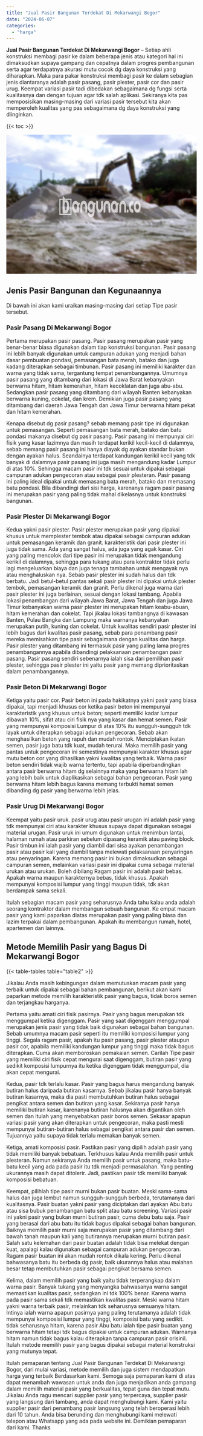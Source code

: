 ```yaml
---
title: "Jual Pasir Bangunan Terdekat Di Mekarwangi Bogor"
date: "2024-06-07"
categories: 
  - "harga"
---
```


**Jual Pasir Bangunan Terdekat Di Mekarwangi Bogor** – Setiap ahli konstruksi membagi pasir ke dalam beberapa jenis atau kategori hal ini dimaksudkan supaya gampang dan cepatnya dalam progres pembangunan serta agar terdapatnya akurasi mutu cocok dg daya konstruksi yang diharapkan. Maka para pakar konstruksi membagi pasir ke dalam sebagian jenis diantaranya adalah pasir pasang, pasir plester, pasir cor dan pasir urug. Keempat variasi pasir tadi dibedakan sebagaimana dg fungsi serta kualitasnya dan dengan tujuan agar tdk salah aplikasi. Sekiranya kita pas memposisikan masing-masing dari variasi pasir tersebut kita akan memperoleh kualitas yang pas sebagaimana dg daya konstruksi yang diinginkan.

{{< toc >}}

![Jual Pasir Bangunan Terdekat Di Mekarwangi Bogor](/images/jual-pasir-bangunan-42.png)

## Jenis Pasir Bangunan dan Kegunaannya

Di bawah ini akan kami uraikan masing-masing dari setiap Tipe pasir tersebut.

### Pasir Pasang Di Mekarwangi Bogor

Pertama merupakan pasir pasang. Pasir pasang merupakan pasir yang benar-benar biasa digunakan dalam tiap konstruksi bangunan. Pasir pasang ini lebih banyak digunakan untuk campuran adukan yang menjadi bahan dasar pembuatan pondasi, pemasangan bata merah, batako dan juga kadang diterapkan sebagai timbunan. Pasir pasang ini memiliki karakter dan warna yang tidak sama, tergantung tempat penambangannya. Umumnya pasir pasang yang ditambang dari lokasi di Jawa Barat kebanyakan berwarna hitam, hitam kemerahan, hitam kecoklatan dan juga abu-abu. Sedangkan pasir pasang yang ditambang dari wilayah Banten kebanyakan berwarna kuning, cokelat, dan krem. Demikian juga pasir pasang yang ditambang dari daerah Jawa Tengah dan Jawa Timur berwarna hitam pekat dan hitam kemerahan.

Kenapa disebut dg pasir pasang? sebab memang pasir tipe ini digunakan untuk pemasangan. Seperti pemasangan bata merah, batako dan batu pondasi makanya disebut dg pasir pasang. Pasir pasang ini mempunyai ciri fisik yang kasar lazimnya dan masih terdapat kerikil kecil-kecil di dalamnya, sebab memang pasir pasang ini hanya diayak dg ayakan standar bukan dengan ayakan halus. Seandainya terdapat kandungan kerikil kecil yang tdk banyak di dalamnya pasir pasang ini juga masih mengandung kadar Lumpur di atas 10%. Sehingga macam pasir ini tdk sesuai untuk dipakai sebagai campuran adukan pengecoran atau sebagai pasir plesteran. Pasir pasang ini paling ideal dipakai untuk memasang bata merah, batako dan memasang batu pondasi. Bila dibandingi dari sisi harga, karenanya ragam pasir pasang ini merupakan pasir yang paling tidak mahal dikelasnya untuk konstruksi bangunan.

### Pasir Plester Di Mekarwangi Bogor

Kedua yakni pasir plester. Pasir plester merupakan pasir yang dipakai khusus untuk memplester tembok atau dipakai sebagai campuran adukan untuk pemasangan keramik dan granit. karakteristik dari pasir plester ini juga tidak sama. Ada yang sangat halus, ada juga yang agak kasar. Ciri yang paling mencolok dari tipe pasir ini merupakan tidak mengandung kerikil di dalamnya, sehingga para tukang atau para kontraktor tidak perlu lagi mengeluarkan biaya dan juga tenaga tambahan untuk mengayak nya atau menghaluskan nya. Sebab pasir plester ini sudah halus dan tdk berbatu. Jadi betul-betul pantas sekali pasir plester ini dipakai untuk plester tembok, pemasangan keramik dan granit. Perlu dikenal juga warna dari pasir plester ini juga berlainan, sesuai dengan lokasi tambang. Apabila lokasi penambangan dari wilayah Jawa Barat, Jawa Tengah dan juga Jawa Timur kebanyakan warna pasir plester ini merupakan hitam keabu-abuan, hitam kemerahan dan cokelat. Tapi jikalau lokasi tambangnya di kawasan Banten, Pulau Bangka dan Lampung maka warnanya kebanyakan merupakan putih, kuning dan cokelat. Untuk kwalitas sendiri pasir plester ini lebih bagus dari kwalitas pasir pasang, sebab para penambang pasir mereka memisahkan tipe pasir sebagaimana dengan kualitas dan harga. Pasir plester yang ditambang ini termasuk pasir yang paling lama progres penambangannya apabila dibandingi pelaksanaan penambangan pasir pasang. Pasir pasang sendiri sebenarnya ialah sisa dari pemilihan pasir plester, sehingga pasir plester ini yaitu pasir yang memang diprioritaskan dalam penambangannya.

### Pasir Beton Di Mekarwangi Bogor

Ketiga yaitu pasir cor. Pasir beton ini pada hakikatnya yakni pasir yang biasa dipakai, tapi menjadi khusus cor ketika pasir beton ini mempunyai karakteristik yang khusus untuk beton; seperti memiliki kadar lumpur dibawah 10%, sifat atau ciri fisik nya yang kasar dan hemat semen. Pasir yang mempunyai komposisi Lumpur di atas 10% itu sungguh-sungguh tdk layak untuk diterapkan sebagai adukan pengecoran. Sebab akan menghasilkan beton yang rapuh dan mudah rontok. Menciptakan ikatan semen, pasir juga batu tdk kuat, mudah terurai. Maka memilih pasir yang pantas untuk pengecoran ini semestinya mempunyai karakter khusus agar mutu beton cor yang dihasilkan yakni kwalitas yang terbaik. Warna pasir beton sendiri tidak wajib warna tertentu, tapi apabila diperbandingkan antara pasir berwarna hitam dg selainnya maka yang berwarna hitam lah yang lebih baik untuk diaplikasikan sebagai bahan pengecoran. Pasir yang berwarna hitam lebih bagus karena memang terbukti hemat semen dibanding dg pasir yang berwarna lebih jelas.

### Pasir Urug Di Mekarwangi Bogor

Keempat yaitu pasir uruk. pasir urug atau pasir urugan ini adalah pasir yang tdk mempunyai ciri atau karakter khusus supaya dapat digunakan sebagai material urugan. Pasir uruk ini umum digunakan untuk menimbun lantai, halaman rumah atau parkiran sebelum dipasang keramik atau paving block. Pasir timbun ini ialah pasir yang diambil dari sisa ayakan penambangan pasir atau pasir kali yang diambil tanpa melewati pelaksanaan penyaringan atau penyaringan. Karena memang pasir ini bukan dimaksudkan sebagai campuran semen, melainkan variasi pasir ini dipakai cuma sebagai material urukan atau urukan. Boleh dibilang Ragam pasir ini adalah pasir bebas. Apakah warna maupun karakternya bebas, tidak khusus. Apakah mempunyai komposisi lumpur yang tinggi maupun tidak, tdk akan berdampak sama sekali.

Itulah sebagian macam pasir yang seharusnya Anda tahu kalau anda adalah seorang kontraktor dalam membangun sebuah bangunan. Ke empat macam pasir yang kami paparkan diatas merupakan pasir yang paling biasa dan lazim terpakai dalam pembangunan. Apakah itu membangun rumah, hotel, apartemen dan lainnya.

## Metode Memilih Pasir yang Bagus Di Mekarwangi Bogor

{{< table-tables table="table2" >}}

Jikalau Anda masih kebingungan dalam memutuskan macam pasir yang terbaik untuk dipakai sebagai bahan pembangunan, berikut akan kami paparkan metode memilih karakteristik pasir yang bagus, tidak boros semen dan terjangkau harganya.

Pertama yaitu amati ciri fisik pasirnya. Pasir yang bagus merupakan tdk menggumpal ketika digenggam. Pasir yang saat digenggam menggumpal merupakan jenis pasir yang tidak baik digunakan sebagai bahan bangunan. Sebab umumnya macam pasir seperti itu memiliki komposisi lumpur yang tinggi. Segala ragam pasir, apakah itu pasir pasang, pasir plester ataupun pasir cor, apabila memiliki kandungan lumpur yang tinggi maka tidak bagus diterapkan. Cuma akan memboroskan pemakaian semen. Carilah Tipe pasir yang memiliki ciri fisik cepat mengurai saat digenggam, butiran pasir yang sedikit komposisi lumpurnya itu ketika digenggam tidak menggumpal, dia akan cepat mengurai.

Kedua, pasir tdk terlalu kasar. Pasir yang bagus harus mengandung banyak butiran halus daripada butiran kasarnya. Sebab jikalau pasir hanya banyak butiran kasarnya, maka dia pasti membutuhkan butiran halus sebagai pengikat antara semen dan butiran yang kasar. Sekiranya pasir hanya memiliki butiran kasar, karenanya butiran halusnya akan digantikan oleh semen dan itulah yang menyebabkan pasir boros semen. Sekasar apapun variasi pasir yang akan diterapkan untuk pengecoran, maka pasti mesti mempunyai butiran-butiran halus sebagai pengikat antara pasir dan semen. Tujuannya yaitu supaya tidak terlalu memakan banyak semen.

Ketiga, amati komposisi pasir. Pastikan pasir yang dipilih adalah pasir yang tidak memiliki banyak bebatuan. Terkhusus kalau Anda memilih pasir untuk plesteran. Namun sekiranya Anda memilih pasir untuk pasang, maka batu-batu kecil yang ada pada pasir itu tdk menjadi permasalahan. Yang penting ukurannya masih dapat ditolerir. Jadi, pastikan pasir tdk memiliki banyak komposisi bebatuan.

Keempat, pilihlah tipe pasir murni bukan pasir buatan. Meski sama-sama halus dan juga lembut namun sungguh-sungguh berbeda, terutamanya dari kualitasnya. Pasir buatan yakni pasir yang diciptakan dari ayakan Abu batu atau sisa bubuk penambangan batu split atau batu screening. Variasi pasir ini yakni pasir yang bukan murni butiran pasir, cuma debu batu saja. Pasir yang berasal dari abu batu itu tidak bagus dipakai sebagai bahan bangunan. Baiknya memilih pasir murni saja merupakan pasir yang ditambang dari bawah tanah maupun kali yang butirannya merupakan murni butiran pasir. Salah satu kelemahan dari pasir buatan adalah tidak bisa melekat dengan kuat, apalagi kalau digunakan sebagai campuran adukan pengecoran. Ragam pasir buatan ini akan mudah rontok dikala kering. Perlu dikenal bahwasanya batu itu berbeda dg pasir, baik ukurannya halus atau malahan besar tetap membutuhkan pasir sebagai pengikat bersama semen.

Kelima, dalam memilih pasir yang baik yaitu tidak terperangkap dalam warna pasir. Banyak tukang yang menyangka bahwasanya warna sangat memastikan kualitas pasir, sedangkan ini tdk 100% benar. Karena warna pada pasir sama sekali tdk memastikan kwalitas pasir. Meski warna hitam yakni warna terbaik pasir, melainkan tdk seharusnya semuanya hitam. Intinya ialah warna apapun pasirnya yang paling terutamanya adalah tidak mempunyai komposisi lumpur yang tinggi, komposisi batu yang sedikit. tidak seharusnya hitam, karena pasir Abu batu ialah tipe pasir buatan yang berwarna hitam tetapi tdk bagus dipakai untuk campuran adukan. Warnanya hitam namun tidak bagus kalau diterapkan tanpa campuran pasir orisinil. Itulah metode memilih pasir yang bagus dipakai sebagai material konstruksi yang mutunya tepat.

Itulah pemaparan tentang Jual Pasir Bangunan Terdekat Di Mekarwangi Bogor, dari mulai variasi, metode memilih dan juga sistem mendapatkan harga yang terbaik Berdasarkan kami. Semoga saja pemaparan kami di atas dapat menambah wawasan untuk anda dan juga menjadikan anda gampang dalam memilih material pasir yang berkualitas, tepat guna dan tepat mutu. Jikalau Anda ragu mencari supplier pasir yang terpercaya, supplier pasir yang langsung dari tambang, anda dapat menghubungi kami. Kami yaitu supplier pasir dari penambang pasir langsung yang telah beroperasi lebih dari 10 tahun. Anda bisa berunding dan menghubungi kami melewati telepon atau Whatsapp yang ada pada website ini. Demikian pemaparan dari kami. Thanks
